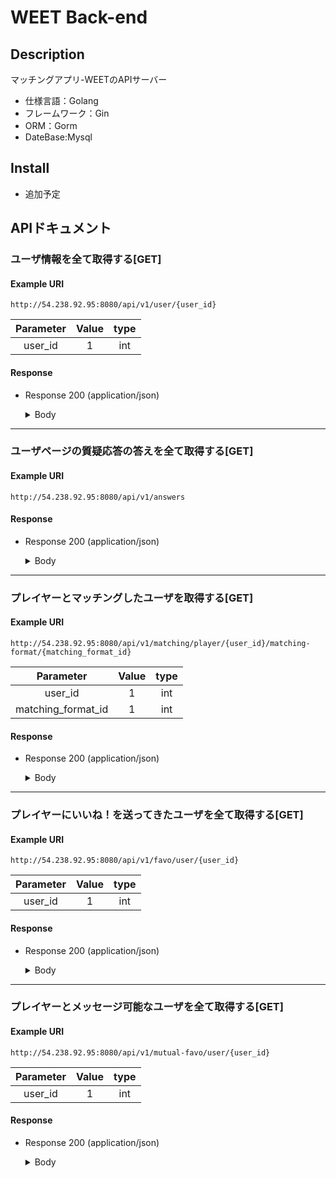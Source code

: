 WEET Back-end
====

## Description
マッチングアプリ-WEETのAPIサーバー
- 仕様言語：Golang
- フレームワーク：Gin
- ORM：Gorm
- DateBase:Mysql

## Install
- 追加予定

## APIドキュメント

### ユーザ情報を全て取得する[GET]

#### Example URI
```
http://54.238.92.95:8080/api/v1/user/{user_id}
```

|Parameter|Value|type|
|:-:|:-:|:-:|
|user_id|1|int|

#### Response

+ Response 200 (application/json)

    <details>
    <summary>Body</summary>
    <pre>
    <code>
    {
        "user_basics": {
            "matching_format_name": "基本情報",
            "user_name": "かまやん",
            "image1": "http://test-post.up.seesaa.net/image/weee.jpg-c97ff.jpg",
            "image2": "",
            "image3": "",
            "sex": "男性",
            "age": 22,
            "residence": "兵庫県",
            "hitokoto": "ガールフレンドを作りたいです！",
            "comment": "お酒を飲める人とバーや居酒屋に行きたいです。\n身長180cm以上でアクティブでポジティブなボーイッシュな人募集します！（周りからは理想高すぎっ！？と言われますが書いてみました。）"
        },
        "user_specials": [
            {
                "matching_format_name": "友達",
                "user_questions_and_answers": [
                    {
                        "question_id": 1,
                        "question_name": "出身地",
                        "answer_name": "兵庫県"
                    },
                    {
                        "question_id": 2,
                        "question_name": "血液型",
                        "answer_name": "A型"
                    },
                    {
                        "question_id": 3,
                        "question_name": "学歴",
                        "answer_name": "短大/専門学校卒"
                    },
                    {
                        "question_id": 4,
                        "question_name": "職種",
                        "answer_name": "IT・エンジニア系"
                    },
                    {
                        "question_id": 5,
                        "question_name": "休日の曜日",
                        "answer_name": "土日"
                    },
                    {
                        "question_id": 6,
                        "question_name": "休日の過ごし方",
                        "answer_name": "インドア派"
                    },
                    {
                        "question_id": 7,
                        "question_name": "身長",
                        "answer_name": "182cm"
                    },
                    {
                        "question_id": 8,
                        "question_name": "体型",
                        "answer_name": "細め"
                    },
                    {
                        "question_id": 9,
                        "question_name": "お酒",
                        "answer_name": "たまに飲む"
                    },
                    {
                        "question_id": 10,
                        "question_name": "煙草",
                        "answer_name": "吸わない"
                    },
                    {
                        "question_id": 11,
                        "question_name": "ギャンブル",
                        "answer_name": "しない"
                    },
                    {
                        "question_id": 12,
                        "question_name": "免許",
                        "answer_name": "ない"
                    },
                    {
                        "question_id": 13,
                        "question_name": "一ヶ月の娯楽費",
                        "answer_name": "20,000円〜30,000円"
                    },
                    {
                        "question_id": 14,
                        "question_name": "会話",
                        "answer_name": "話すのも聞くのも好き"
                    },
                    {
                        "question_id": 15,
                        "question_name": "出会うまでの希望",
                        "answer_name": "お互いの気が合えば"
                    }
                ]
            },
            {
                "matching_format_name": "恋愛",
                "user_questions_and_answers": [
                    {
                        "question_id": 16,
                        "question_name": "交際経験",
                        "answer_name": "あり"
                    },
                    {
                        "question_id": 17,
                        "question_name": "メッセージ交換の頻度",
                        "answer_name": "週2〜3回"
                    },
                    {
                        "question_id": 18,
                        "question_name": "デートの頻度",
                        "answer_name": "1週間に一回"
                    },
                    {
                        "question_id": 19,
                        "question_name": "初回デートの費用",
                        "answer_name": "男性が多めに払う"
                    },
                    {
                        "question_id": 20,
                        "question_name": "同棲の希望",
                        "answer_name": "交際してから考える"
                    }
                ]
            },
            {
                "matching_format_name": "婚活",
                "user_questions_and_answers": [
                    {
                        "question_id": 21,
                        "question_name": "結婚経験",
                        "answer_name": "なし"
                    },
                    {
                        "question_id": 22,
                        "question_name": "家事",
                        "answer_name": "余裕があれば参加したい"
                    },
                    {
                        "question_id": 23,
                        "question_name": "育児",
                        "answer_name": "積極的に参加したい"
                    },
                    {
                        "question_id": 24,
                        "question_name": "年収",
                        "answer_name": "200万円〜400万円"
                    },
                    {
                        "question_id": 25,
                        "question_name": "結婚式",
                        "answer_name": "現在こだわりはない"
                    },
                    {
                        "question_id": 26,
                        "question_name": "子供の有無",
                        "answer_name": "いない"
                    },
                    {
                        "question_id": 27,
                        "question_name": "子供はいつ欲しい？",
                        "answer_name": "2年目"
                    },
                    {
                        "question_id": 28,
                        "question_name": "子供は何人欲しい？",
                        "answer_name": "2人"
                    },
                    {
                        "question_id": 29,
                        "question_name": "親との同居",
                        "answer_name": "したいなら考える"
                    }
                ]
            },
            {
                "matching_format_name": "ルームメイト",
                "user_questions_and_answers": [
                    {
                        "question_id": 30,
                        "question_name": "一番の目的",
                        "answer_name": "金銭面の負担を減らしたい"
                    },
                    {
                        "question_id": 31,
                        "question_name": "期間",
                        "answer_name": "半年〜1年"
                    },
                    {
                        "question_id": 32,
                        "question_name": "部屋の貸し借り",
                        "answer_name": "誰かの部屋を借りたい"
                    },
                    {
                        "question_id": 33,
                        "question_name": "ペット",
                        "answer_name": "禁止"
                    },
                    {
                        "question_id": 34,
                        "question_name": "来客",
                        "answer_name": "態度や回数など節度を守れるなら"
                    }
                ]
            }
        ],
        "user_ideal_specials": [
            {
                "matching_format_name": "友達",
                "user_ideal_questions_and_answers": [
                    {
                        "ideal_question_id": 1,
                        "ideal_question_name": "出身地",
                        "ideal_answer_name": "大阪府,兵庫県"
                    },
                    {
                        "ideal_question_id": 2,
                        "ideal_question_name": "血液型",
                        "ideal_answer_name": "B型,O型"
                    },
                    {
                        "ideal_question_id": 3,
                        "ideal_question_name": "学歴",
                        "ideal_answer_name": "短大/専門学校卒,大学卒,大学院卒"
                    },
                    {
                        "ideal_question_id": 4,
                        "ideal_question_name": "職種",
                        "ideal_answer_name": "オフィス系,研究・開発系,IT・エンジニア系,医療系"
                    },
                    {
                        "ideal_question_id": 5,
                        "ideal_question_name": "休日の曜日",
                        "ideal_answer_name": "土日,平日"
                    },
                    {
                        "ideal_question_id": 6,
                        "ideal_question_name": "休日の過ごし方",
                        "ideal_answer_name": "インドア派,アウトドア派"
                    },
                    {
                        "ideal_question_id": 7,
                        "ideal_question_name": "身長",
                        "ideal_answer_name": "185cm,186cm,187cm"
                    },
                    {
                        "ideal_question_id": 8,
                        "ideal_question_name": "体型",
                        "ideal_answer_name": "普通"
                    },
                    {
                        "ideal_question_id": 9,
                        "ideal_question_name": "お酒",
                        "ideal_answer_name": "たまに飲む"
                    },
                    {
                        "ideal_question_id": 10,
                        "ideal_question_name": "煙草",
                        "ideal_answer_name": "たまに吸う,吸わない"
                    },
                    {
                        "ideal_question_id": 11,
                        "ideal_question_name": "ギャンブル",
                        "ideal_answer_name": "しない"
                    },
                    {
                        "ideal_question_id": 12,
                        "ideal_question_name": "免許",
                        "ideal_answer_name": "車,バイク"
                    },
                    {
                        "ideal_question_id": 13,
                        "ideal_question_name": "一ヶ月の娯楽費",
                        "ideal_answer_name": "10,000円〜20,000円,20,000円〜30,000円"
                    },
                    {
                        "ideal_question_id": 14,
                        "ideal_question_name": "会話",
                        "ideal_answer_name": "話すのも聞くのも好き"
                    },
                    {
                        "ideal_question_id": 15,
                        "ideal_question_name": "出会うまでの希望",
                        "ideal_answer_name": "お互いの気が合えば,とりあえず会って話したい"
                    }
                ]
            },
            {
                "matching_format_name": "恋愛",
                "user_ideal_questions_and_answers": [
                    {
                        "ideal_question_id": 16,
                        "ideal_question_name": "交際経験",
                        "ideal_answer_name": "あり"
                    },
                    {
                        "ideal_question_id": 17,
                        "ideal_question_name": "メッセージ交換の頻度",
                        "ideal_answer_name": "週2〜3回,週4〜6回"
                    },
                    {
                        "ideal_question_id": 18,
                        "ideal_question_name": "デートの頻度",
                        "ideal_answer_name": "2〜3日に一回,4〜6日に一回,1週間に一回"
                    },
                    {
                        "ideal_question_id": 19,
                        "ideal_question_name": "初回デートの費用",
                        "ideal_answer_name": "男性が多めに払う,割り勘"
                    },
                    {
                        "ideal_question_id": 20,
                        "ideal_question_name": "同棲の希望",
                        "ideal_answer_name": "交際してから考える"
                    }
                ]
            },
            {
                "matching_format_name": "婚活",
                "user_ideal_questions_and_answers": [
                    {
                        "ideal_question_id": 21,
                        "ideal_question_name": "結婚経験",
                        "ideal_answer_name": "なし"
                    },
                    {
                        "ideal_question_id": 22,
                        "ideal_question_name": "家事",
                        "ideal_answer_name": "積極的に参加したい,余裕があれば参加したい"
                    },
                    {
                        "ideal_question_id": 23,
                        "ideal_question_name": "育児",
                        "ideal_answer_name": "積極的に参加したい"
                    },
                    {
                        "ideal_question_id": 24,
                        "ideal_question_name": "年収",
                        "ideal_answer_name": "200万円〜400万円,400万円〜600万円,600万円〜800万円"
                    },
                    {
                        "ideal_question_id": 25,
                        "ideal_question_name": "結婚式",
                        "ideal_answer_name": "現在こだわりはない"
                    },
                    {
                        "ideal_question_id": 26,
                        "ideal_question_name": "子供の有無",
                        "ideal_answer_name": "いない"
                    },
                    {
                        "ideal_question_id": 27,
                        "ideal_question_name": "子供はいつ欲しい？",
                        "ideal_answer_name": "1年目,2年目,3年目"
                    },
                    {
                        "ideal_question_id": 28,
                        "ideal_question_name": "子供は何人欲しい？",
                        "ideal_answer_name": "2人,3人以上"
                    },
                    {
                        "ideal_question_id": 29,
                        "ideal_question_name": "親との同居",
                        "ideal_answer_name": "したいなら考える"
                    }
                ]
            },
            {
                "matching_format_name": "ルームメイト",
                "user_ideal_questions_and_answers": [
                    {
                        "ideal_question_id": 30,
                        "ideal_question_name": "一番の目的",
                        "ideal_answer_name": "金銭面の負担を減らしたい"
                    },
                    {
                        "ideal_question_id": 31,
                        "ideal_question_name": "期間",
                        "ideal_answer_name": "半年以下,半年〜1年,1年〜2年"
                    },
                    {
                        "ideal_question_id": 32,
                        "ideal_question_name": "部屋の貸し借り",
                        "ideal_answer_name": "自分の部屋を貸したい,新しい物件を二人で借りたい"
                    },
                    {
                        "ideal_question_id": 33,
                        "ideal_question_name": "ペット",
                        "ideal_answer_name": "禁止"
                    },
                    {
                        "ideal_question_id": 34,
                        "ideal_question_name": "来客",
                        "ideal_answer_name": "歓迎,態度や回数など節度を守れるなら"
                    }
                ]
            }
        ]
    }
    </code>
    </pre>
    </details>

---

### ユーザページの質疑応答の答えを全て取得する[GET]

#### Example URI
```
http://54.238.92.95:8080/api/v1/answers
```

#### Response

+ Response 200 (application/json)

    <details>
    <summary>Body</summary>
    <pre>
    <code>
    [
        {
            "question_id": 1,
            "candidate_answer": [
                {
                    "answer_id": 1,
                    "answer_name": "北海道"
                },
                {
                    "answer_id": 2,
                    "answer_name": "青森県"
                },
                {
                    "answer_id": 3,
                    "answer_name": "岩手県"
                },
                {
                    "answer_id": 4,
                    "answer_name": "宮城県"
                },
                {
                    "answer_id": 5,
                    "answer_name": "秋田県"
                },
                {
                    "answer_id": 6,
                    "answer_name": "山形県"
                },
                {
                    "answer_id": 7,
                    "answer_name": "福島県"
                },
                {
                    "answer_id": 8,
                    "answer_name": "茨城県"
                },
                {
                    "answer_id": 9,
                    "answer_name": "栃木県"
                },
                {
                    "answer_id": 10,
                    "answer_name": "群馬県"
                },
                {
                    "answer_id": 11,
                    "answer_name": "埼玉県"
                },
                {
                    "answer_id": 12,
                    "answer_name": "千葉県"
                },
                {
                    "answer_id": 13,
                    "answer_name": "東京都"
                },
                {
                    "answer_id": 14,
                    "answer_name": "神奈川県"
                },
                {
                    "answer_id": 15,
                    "answer_name": "新潟県"
                },
                {
                    "answer_id": 16,
                    "answer_name": "富山県"
                },
                {
                    "answer_id": 17,
                    "answer_name": "石川県"
                },
                {
                    "answer_id": 18,
                    "answer_name": "福井県"
                },
                {
                    "answer_id": 19,
                    "answer_name": "山梨県"
                },
                {
                    "answer_id": 20,
                    "answer_name": "長野県"
                },
                {
                    "answer_id": 21,
                    "answer_name": "岐阜県"
                },
                {
                    "answer_id": 22,
                    "answer_name": "静岡県"
                },
                {
                    "answer_id": 23,
                    "answer_name": "愛知県"
                },
                {
                    "answer_id": 24,
                    "answer_name": "三重県"
                },
                {
                    "answer_id": 25,
                    "answer_name": "滋賀県"
                },
                {
                    "answer_id": 26,
                    "answer_name": "京都府"
                },
                {
                    "answer_id": 27,
                    "answer_name": "大阪府"
                },
                {
                    "answer_id": 28,
                    "answer_name": "兵庫県"
                },
                {
                    "answer_id": 29,
                    "answer_name": "奈良県"
                },
                {
                    "answer_id": 30,
                    "answer_name": "和歌山県"
                },
                {
                    "answer_id": 31,
                    "answer_name": "鳥取県"
                },
                {
                    "answer_id": 32,
                    "answer_name": "島根県"
                },
                {
                    "answer_id": 33,
                    "answer_name": "岡山県"
                },
                {
                    "answer_id": 34,
                    "answer_name": "広島県"
                },
                {
                    "answer_id": 35,
                    "answer_name": "山口県"
                },
                {
                    "answer_id": 36,
                    "answer_name": "徳島県"
                },
                {
                    "answer_id": 37,
                    "answer_name": "香川県"
                },
                {
                    "answer_id": 38,
                    "answer_name": "愛媛県"
                },
                {
                    "answer_id": 39,
                    "answer_name": "高知県"
                },
                {
                    "answer_id": 40,
                    "answer_name": "福岡県"
                },
                {
                    "answer_id": 41,
                    "answer_name": "佐賀県"
                },
                {
                    "answer_id": 42,
                    "answer_name": "長崎県"
                },
                {
                    "answer_id": 43,
                    "answer_name": "熊本県"
                },
                {
                    "answer_id": 44,
                    "answer_name": "大分県"
                },
                {
                    "answer_id": 45,
                    "answer_name": "宮崎県"
                },
                {
                    "answer_id": 46,
                    "answer_name": "鹿児島県"
                },
                {
                    "answer_id": 47,
                    "answer_name": "沖縄県"
                }
            ]
        },
        {
            "question_id": 2,
            "candidate_answer": [
                {
                    "answer_id": 48,
                    "answer_name": "A型"
                },
                {
                    "answer_id": 49,
                    "answer_name": "B型"
                },
                {
                    "answer_id": 50,
                    "answer_name": "O型"
                },
                {
                    "answer_id": 51,
                    "answer_name": "AB型"
                }
            ]
        },
        {
            "question_id": 3,
            "candidate_answer": [
                {
                    "answer_id": 52,
                    "answer_name": "高校卒"
                },
                {
                    "answer_id": 53,
                    "answer_name": "短大/専門学校卒"
                },
                {
                    "answer_id": 54,
                    "answer_name": "大学卒"
                },
                {
                    "answer_id": 55,
                    "answer_name": "大学院卒"
                },
                {
                    "answer_id": 56,
                    "answer_name": "その他"
                }
            ]
        },
        {
            "question_id": 4,
            "candidate_answer": [
                {
                    "answer_id": 57,
                    "answer_name": "オフィス系"
                },
                {
                    "answer_id": 58,
                    "answer_name": "語学系"
                },
                {
                    "answer_id": 59,
                    "answer_name": "製造・物流・作業系"
                },
                {
                    "answer_id": 60,
                    "answer_name": "研究・開発系"
                },
                {
                    "answer_id": 61,
                    "answer_name": "IT・エンジニア系"
                },
                {
                    "answer_id": 62,
                    "answer_name": "接客・販売系"
                },
                {
                    "answer_id": 63,
                    "answer_name": "コールセンター系"
                },
                {
                    "answer_id": 64,
                    "answer_name": "営業系"
                },
                {
                    "answer_id": 65,
                    "answer_name": "金融系"
                },
                {
                    "answer_id": 66,
                    "answer_name": "医療系"
                },
                {
                    "answer_id": 67,
                    "answer_name": "その他"
                }
            ]
        },
        {
            "question_id": 5,
            "candidate_answer": [
                {
                    "answer_id": 68,
                    "answer_name": "土日"
                },
                {
                    "answer_id": 69,
                    "answer_name": "平日"
                },
                {
                    "answer_id": 70,
                    "answer_name": "不定期"
                }
            ]
        },
        {
            "question_id": 6,
            "candidate_answer": [
                {
                    "answer_id": 71,
                    "answer_name": "インドア派"
                },
                {
                    "answer_id": 72,
                    "answer_name": "アウトドア派"
                }
            ]
        },
        {
            "question_id": 7,
            "candidate_answer": [
                {
                    "answer_id": 73,
                    "answer_name": "140cm以下"
                },
                {
                    "answer_id": 74,
                    "answer_name": "141cm"
                },
                {
                    "answer_id": 75,
                    "answer_name": "142cm"
                },
                {
                    "answer_id": 76,
                    "answer_name": "143cm"
                },
                {
                    "answer_id": 77,
                    "answer_name": "144cm"
                },
                {
                    "answer_id": 78,
                    "answer_name": "145cm"
                },
                {
                    "answer_id": 79,
                    "answer_name": "146cm"
                },
                {
                    "answer_id": 80,
                    "answer_name": "147cm"
                },
                {
                    "answer_id": 81,
                    "answer_name": "148cm"
                },
                {
                    "answer_id": 82,
                    "answer_name": "149cm"
                },
                {
                    "answer_id": 83,
                    "answer_name": "150cm"
                },
                {
                    "answer_id": 84,
                    "answer_name": "151cm"
                },
                {
                    "answer_id": 85,
                    "answer_name": "152cm"
                },
                {
                    "answer_id": 86,
                    "answer_name": "153cm"
                },
                {
                    "answer_id": 87,
                    "answer_name": "154cm"
                },
                {
                    "answer_id": 88,
                    "answer_name": "155cm"
                },
                {
                    "answer_id": 89,
                    "answer_name": "156cm"
                },
                {
                    "answer_id": 90,
                    "answer_name": "157cm"
                },
                {
                    "answer_id": 91,
                    "answer_name": "158"
                },
                {
                    "answer_id": 92,
                    "answer_name": "159cm"
                },
                {
                    "answer_id": 93,
                    "answer_name": "160cm"
                },
                {
                    "answer_id": 94,
                    "answer_name": "161cm"
                },
                {
                    "answer_id": 95,
                    "answer_name": "162cm"
                },
                {
                    "answer_id": 96,
                    "answer_name": "163cm"
                },
                {
                    "answer_id": 97,
                    "answer_name": "164cm"
                },
                {
                    "answer_id": 98,
                    "answer_name": "165cm"
                },
                {
                    "answer_id": 99,
                    "answer_name": "166cm"
                },
                {
                    "answer_id": 100,
                    "answer_name": "167cm"
                },
                {
                    "answer_id": 101,
                    "answer_name": "168cm"
                },
                {
                    "answer_id": 102,
                    "answer_name": "169cm"
                },
                {
                    "answer_id": 103,
                    "answer_name": "170cm"
                },
                {
                    "answer_id": 104,
                    "answer_name": "171cm"
                },
                {
                    "answer_id": 105,
                    "answer_name": "172cm"
                },
                {
                    "answer_id": 106,
                    "answer_name": "173cm"
                },
                {
                    "answer_id": 107,
                    "answer_name": "174cm"
                },
                {
                    "answer_id": 108,
                    "answer_name": "175cm"
                },
                {
                    "answer_id": 109,
                    "answer_name": "176cm"
                },
                {
                    "answer_id": 110,
                    "answer_name": "177cm"
                },
                {
                    "answer_id": 111,
                    "answer_name": "178cm"
                },
                {
                    "answer_id": 112,
                    "answer_name": "179cm"
                },
                {
                    "answer_id": 113,
                    "answer_name": "180cm"
                },
                {
                    "answer_id": 114,
                    "answer_name": "181cm"
                },
                {
                    "answer_id": 115,
                    "answer_name": "182cm"
                },
                {
                    "answer_id": 116,
                    "answer_name": "183cm"
                },
                {
                    "answer_id": 117,
                    "answer_name": "184cm"
                },
                {
                    "answer_id": 118,
                    "answer_name": "185cm"
                },
                {
                    "answer_id": 119,
                    "answer_name": "186cm"
                },
                {
                    "answer_id": 120,
                    "answer_name": "187cm"
                },
                {
                    "answer_id": 121,
                    "answer_name": "188cm"
                },
                {
                    "answer_id": 122,
                    "answer_name": "189cm"
                },
                {
                    "answer_id": 123,
                    "answer_name": "190cm以上"
                }
            ]
        },
        {
            "question_id": 8,
            "candidate_answer": [
                {
                    "answer_id": 124,
                    "answer_name": "細め"
                },
                {
                    "answer_id": 125,
                    "answer_name": "スレンダー"
                },
                {
                    "answer_id": 126,
                    "answer_name": "普通"
                },
                {
                    "answer_id": 127,
                    "answer_name": "ぽっちゃり"
                },
                {
                    "answer_id": 128,
                    "answer_name": "グラマー"
                },
                {
                    "answer_id": 129,
                    "answer_name": "筋肉質"
                }
            ]
        },
        {
            "question_id": 9,
            "candidate_answer": [
                {
                    "answer_id": 130,
                    "answer_name": "飲む"
                },
                {
                    "answer_id": 131,
                    "answer_name": "たまに飲む"
                },
                {
                    "answer_id": 132,
                    "answer_name": "あまり飲まない"
                },
                {
                    "answer_id": 133,
                    "answer_name": "飲まない"
                }
            ]
        },
        {
            "question_id": 10,
            "candidate_answer": [
                {
                    "answer_id": 134,
                    "answer_name": "吸う"
                },
                {
                    "answer_id": 135,
                    "answer_name": "たまに吸う"
                },
                {
                    "answer_id": 136,
                    "answer_name": "吸わない"
                }
            ]
        },
        {
            "question_id": 11,
            "candidate_answer": [
                {
                    "answer_id": 137,
                    "answer_name": "する"
                },
                {
                    "answer_id": 138,
                    "answer_name": "たまにする"
                },
                {
                    "answer_id": 139,
                    "answer_name": "しない"
                }
            ]
        },
        {
            "question_id": 12,
            "candidate_answer": [
                {
                    "answer_id": 140,
                    "answer_name": "車"
                },
                {
                    "answer_id": 141,
                    "answer_name": "バイク"
                },
                {
                    "answer_id": 142,
                    "answer_name": "車・バイク"
                },
                {
                    "answer_id": 143,
                    "answer_name": "ない"
                }
            ]
        },
        {
            "question_id": 13,
            "candidate_answer": [
                {
                    "answer_id": 144,
                    "answer_name": "10,000円以下"
                },
                {
                    "answer_id": 145,
                    "answer_name": "10,000円〜20,000円"
                },
                {
                    "answer_id": 146,
                    "answer_name": "20,000円〜30,000円"
                },
                {
                    "answer_id": 147,
                    "answer_name": "30,000円〜40,000円"
                },
                {
                    "answer_id": 148,
                    "answer_name": "40,000円〜50,000円"
                },
                {
                    "answer_id": 149,
                    "answer_name": "50,000円以上"
                }
            ]
        },
        {
            "question_id": 14,
            "candidate_answer": [
                {
                    "answer_id": 150,
                    "answer_name": "話す方が好き"
                },
                {
                    "answer_id": 151,
                    "answer_name": "聞く方が好き"
                },
                {
                    "answer_id": 152,
                    "answer_name": "話すのも聞くのも好き"
                },
                {
                    "answer_id": 153,
                    "answer_name": "会話は得意ではない"
                }
            ]
        },
        {
            "question_id": 15,
            "candidate_answer": [
                {
                    "answer_id": 154,
                    "answer_name": "ある程度のメッセージ交換を重ねてから"
                },
                {
                    "answer_id": 155,
                    "answer_name": "お互いの気が合えば"
                },
                {
                    "answer_id": 156,
                    "answer_name": "とりあえず会って話したい"
                }
            ]
        },
        {
            "question_id": 16,
            "candidate_answer": [
                {
                    "answer_id": 157,
                    "answer_name": "あり"
                },
                {
                    "answer_id": 158,
                    "answer_name": "なし"
                }
            ]
        },
        {
            "question_id": 17,
            "candidate_answer": [
                {
                    "answer_id": 159,
                    "answer_name": "毎日"
                },
                {
                    "answer_id": 160,
                    "answer_name": "週2〜3回"
                },
                {
                    "answer_id": 161,
                    "answer_name": "週4〜6回"
                },
                {
                    "answer_id": 162,
                    "answer_name": "その他"
                }
            ]
        },
        {
            "question_id": 18,
            "candidate_answer": [
                {
                    "answer_id": 163,
                    "answer_name": "2〜3日に一回"
                },
                {
                    "answer_id": 164,
                    "answer_name": "4〜6日に一回"
                },
                {
                    "answer_id": 165,
                    "answer_name": "1週間に一回"
                },
                {
                    "answer_id": 166,
                    "answer_name": "2週間に一回"
                },
                {
                    "answer_id": 167,
                    "answer_name": "その他"
                }
            ]
        },
        {
            "question_id": 19,
            "candidate_answer": [
                {
                    "answer_id": 168,
                    "answer_name": "男性が全額払う"
                },
                {
                    "answer_id": 169,
                    "answer_name": "男性が多めに払う"
                },
                {
                    "answer_id": 170,
                    "answer_name": "割り勘"
                },
                {
                    "answer_id": 171,
                    "answer_name": "持っている方が払う"
                },
                {
                    "answer_id": 172,
                    "answer_name": "場所のことも考え、話し合って決める"
                }
            ]
        },
        {
            "question_id": 20,
            "candidate_answer": [
                {
                    "answer_id": 173,
                    "answer_name": "したい"
                },
                {
                    "answer_id": 174,
                    "answer_name": "したくない"
                },
                {
                    "answer_id": 175,
                    "answer_name": "交際してから考える"
                }
            ]
        },
        {
            "question_id": 21,
            "candidate_answer": [
                {
                    "answer_id": 176,
                    "answer_name": "あり"
                },
                {
                    "answer_id": 177,
                    "answer_name": "なし"
                }
            ]
        },
        {
            "question_id": 22,
            "candidate_answer": [
                {
                    "answer_id": 178,
                    "answer_name": "積極的に参加したい"
                },
                {
                    "answer_id": 179,
                    "answer_name": "余裕があれば参加したい"
                },
                {
                    "answer_id": 180,
                    "answer_name": "状況を見て参加したい"
                },
                {
                    "answer_id": 181,
                    "answer_name": "相手に任せたい"
                }
            ]
        },
        {
            "question_id": 23,
            "candidate_answer": [
                {
                    "answer_id": 182,
                    "answer_name": "積極的に参加したい"
                },
                {
                    "answer_id": 183,
                    "answer_name": "余裕があれば参加したい"
                },
                {
                    "answer_id": 184,
                    "answer_name": "状況を見て参加したい"
                },
                {
                    "answer_id": 185,
                    "answer_name": "相手に任せたい"
                }
            ]
        },
        {
            "question_id": 24,
            "candidate_answer": [
                {
                    "answer_id": 186,
                    "answer_name": "200万円未満"
                },
                {
                    "answer_id": 187,
                    "answer_name": "200万円〜400万円"
                },
                {
                    "answer_id": 188,
                    "answer_name": "400万円〜600万円"
                },
                {
                    "answer_id": 189,
                    "answer_name": "600万円〜800万円"
                },
                {
                    "answer_id": 190,
                    "answer_name": "800万円〜1000万円"
                },
                {
                    "answer_id": 191,
                    "answer_name": "1,000万円以上"
                }
            ]
        },
        {
            "question_id": 25,
            "candidate_answer": [
                {
                    "answer_id": 192,
                    "answer_name": "教会式"
                },
                {
                    "answer_id": 193,
                    "answer_name": "キリスト教式"
                },
                {
                    "answer_id": 194,
                    "answer_name": "神前式"
                },
                {
                    "answer_id": 195,
                    "answer_name": "仏前式"
                },
                {
                    "answer_id": 196,
                    "answer_name": "人前式"
                },
                {
                    "answer_id": 197,
                    "answer_name": "現在こだわりはない"
                },
                {
                    "answer_id": 198,
                    "answer_name": "しない"
                }
            ]
        },
        {
            "question_id": 26,
            "candidate_answer": [
                {
                    "answer_id": 199,
                    "answer_name": "いる"
                },
                {
                    "answer_id": 200,
                    "answer_name": "いない"
                }
            ]
        },
        {
            "question_id": 27,
            "candidate_answer": [
                {
                    "answer_id": 201,
                    "answer_name": "1年未満"
                },
                {
                    "answer_id": 202,
                    "answer_name": "1年目"
                },
                {
                    "answer_id": 203,
                    "answer_name": "2年目"
                },
                {
                    "answer_id": 204,
                    "answer_name": "3年目"
                },
                {
                    "answer_id": 205,
                    "answer_name": "3年目以降"
                },
                {
                    "answer_id": 206,
                    "answer_name": "いらない"
                }
            ]
        },
        {
            "question_id": 28,
            "candidate_answer": [
                {
                    "answer_id": 207,
                    "answer_name": "1人"
                },
                {
                    "answer_id": 208,
                    "answer_name": "2人"
                },
                {
                    "answer_id": 209,
                    "answer_name": "3人以上"
                },
                {
                    "answer_id": 210,
                    "answer_name": "いらない"
                }
            ]
        },
        {
            "question_id": 29,
            "candidate_answer": [
                {
                    "answer_id": 211,
                    "answer_name": "あり"
                },
                {
                    "answer_id": 212,
                    "answer_name": "したいなら考える"
                },
                {
                    "answer_id": 213,
                    "answer_name": "なし"
                }
            ]
        },
        {
            "question_id": 30,
            "candidate_answer": [
                {
                    "answer_id": 214,
                    "answer_name": "金銭面の負担を減らしたい"
                },
                {
                    "answer_id": 215,
                    "answer_name": "家事の負担を減らしたい"
                },
                {
                    "answer_id": 216,
                    "answer_name": "誰かがいる安心感を得たいから"
                },
                {
                    "answer_id": 217,
                    "answer_name": "相談・愚痴が言える人と住みたい"
                },
                {
                    "answer_id": 218,
                    "answer_name": "きまぐれ"
                },
                {
                    "answer_id": 219,
                    "answer_name": "その他"
                }
            ]
        },
        {
            "question_id": 31,
            "candidate_answer": [
                {
                    "answer_id": 220,
                    "answer_name": "半年以下"
                },
                {
                    "answer_id": 221,
                    "answer_name": "半年〜1年"
                },
                {
                    "answer_id": 222,
                    "answer_name": "1年〜2年"
                },
                {
                    "answer_id": 223,
                    "answer_name": "2年以上"
                },
                {
                    "answer_id": 224,
                    "answer_name": "未定"
                }
            ]
        },
        {
            "question_id": 32,
            "candidate_answer": [
                {
                    "answer_id": 225,
                    "answer_name": "自分の部屋を貸したい"
                },
                {
                    "answer_id": 226,
                    "answer_name": "誰かの部屋を借りたい"
                },
                {
                    "answer_id": 227,
                    "answer_name": "新しい物件を二人で借りたい"
                },
                {
                    "answer_id": 228,
                    "answer_name": "その他"
                }
            ]
        },
        {
            "question_id": 33,
            "candidate_answer": [
                {
                    "answer_id": 229,
                    "answer_name": "大丈夫"
                },
                {
                    "answer_id": 230,
                    "answer_name": "躾されているなら大丈夫"
                },
                {
                    "answer_id": 231,
                    "answer_name": "禁止"
                }
            ]
        },
        {
            "question_id": 34,
            "candidate_answer": [
                {
                    "answer_id": 232,
                    "answer_name": "歓迎"
                },
                {
                    "answer_id": 233,
                    "answer_name": "態度や回数など節度を守れるなら"
                },
                {
                    "answer_id": 234,
                    "answer_name": "あまり好まない"
                },
                {
                    "answer_id": 235,
                    "answer_name": "禁止"
                }
            ]
        },
        {
            "question_id": 1,
            "candidate_answer": [
                {
                    "answer_id": 236,
                    "answer_name": "-"
                }
            ]
        },
        {
            "question_id": 2,
            "candidate_answer": [
                {
                    "answer_id": 237,
                    "answer_name": "-"
                }
            ]
        },
        {
            "question_id": 3,
            "candidate_answer": [
                {
                    "answer_id": 238,
                    "answer_name": "-"
                }
            ]
        },
        {
            "question_id": 4,
            "candidate_answer": [
                {
                    "answer_id": 239,
                    "answer_name": "-"
                }
            ]
        },
        {
            "question_id": 5,
            "candidate_answer": [
                {
                    "answer_id": 240,
                    "answer_name": "-"
                }
            ]
        },
        {
            "question_id": 6,
            "candidate_answer": [
                {
                    "answer_id": 241,
                    "answer_name": "-"
                }
            ]
        },
        {
            "question_id": 7,
            "candidate_answer": [
                {
                    "answer_id": 242,
                    "answer_name": "-"
                }
            ]
        },
        {
            "question_id": 8,
            "candidate_answer": [
                {
                    "answer_id": 243,
                    "answer_name": "-"
                }
            ]
        },
        {
            "question_id": 9,
            "candidate_answer": [
                {
                    "answer_id": 244,
                    "answer_name": "-"
                }
            ]
        },
        {
            "question_id": 10,
            "candidate_answer": [
                {
                    "answer_id": 245,
                    "answer_name": "-"
                }
            ]
        },
        {
            "question_id": 11,
            "candidate_answer": [
                {
                    "answer_id": 246,
                    "answer_name": "-"
                }
            ]
        },
        {
            "question_id": 12,
            "candidate_answer": [
                {
                    "answer_id": 247,
                    "answer_name": "-"
                }
            ]
        },
        {
            "question_id": 13,
            "candidate_answer": [
                {
                    "answer_id": 248,
                    "answer_name": "-"
                }
            ]
        },
        {
            "question_id": 14,
            "candidate_answer": [
                {
                    "answer_id": 249,
                    "answer_name": "-"
                }
            ]
        },
        {
            "question_id": 15,
            "candidate_answer": [
                {
                    "answer_id": 250,
                    "answer_name": "-"
                }
            ]
        },
        {
            "question_id": 16,
            "candidate_answer": [
                {
                    "answer_id": 251,
                    "answer_name": "-"
                }
            ]
        },
        {
            "question_id": 17,
            "candidate_answer": [
                {
                    "answer_id": 252,
                    "answer_name": "-"
                }
            ]
        },
        {
            "question_id": 18,
            "candidate_answer": [
                {
                    "answer_id": 253,
                    "answer_name": "-"
                }
            ]
        },
        {
            "question_id": 19,
            "candidate_answer": [
                {
                    "answer_id": 254,
                    "answer_name": "-"
                }
            ]
        },
        {
            "question_id": 20,
            "candidate_answer": [
                {
                    "answer_id": 255,
                    "answer_name": "-"
                }
            ]
        },
        {
            "question_id": 21,
            "candidate_answer": [
                {
                    "answer_id": 256,
                    "answer_name": "-"
                }
            ]
        },
        {
            "question_id": 22,
            "candidate_answer": [
                {
                    "answer_id": 257,
                    "answer_name": "-"
                }
            ]
        },
        {
            "question_id": 23,
            "candidate_answer": [
                {
                    "answer_id": 258,
                    "answer_name": "-"
                }
            ]
        },
        {
            "question_id": 24,
            "candidate_answer": [
                {
                    "answer_id": 259,
                    "answer_name": "-"
                }
            ]
        },
        {
            "question_id": 25,
            "candidate_answer": [
                {
                    "answer_id": 260,
                    "answer_name": "-"
                }
            ]
        },
        {
            "question_id": 26,
            "candidate_answer": [
                {
                    "answer_id": 261,
                    "answer_name": "-"
                }
            ]
        },
        {
            "question_id": 27,
            "candidate_answer": [
                {
                    "answer_id": 262,
                    "answer_name": "-"
                }
            ]
        },
        {
            "question_id": 28,
            "candidate_answer": [
                {
                    "answer_id": 263,
                    "answer_name": "-"
                }
            ]
        },
        {
            "question_id": 29,
            "candidate_answer": [
                {
                    "answer_id": 264,
                    "answer_name": "-"
                }
            ]
        },
        {
            "question_id": 30,
            "candidate_answer": [
                {
                    "answer_id": 265,
                    "answer_name": "-"
                }
            ]
        },
        {
            "question_id": 31,
            "candidate_answer": [
                {
                    "answer_id": 266,
                    "answer_name": "-"
                }
            ]
        },
        {
            "question_id": 32,
            "candidate_answer": [
                {
                    "answer_id": 267,
                    "answer_name": "-"
                }
            ]
        },
        {
            "question_id": 33,
            "candidate_answer": [
                {
                    "answer_id": 268,
                    "answer_name": "-"
                }
            ]
        },
        {
            "question_id": 34,
            "candidate_answer": [
                {
                    "answer_id": 269,
                    "answer_name": "-"
                }
            ]
        }
    ]
    </code>
    </pre>
    </details>
---

### プレイヤーとマッチングしたユーザを取得する[GET]

#### Example URI
```
http://54.238.92.95:8080/api/v1/matching/player/{user_id}/matching-format/{matching_format_id}
```

|Parameter|Value|type|
|:-:|:-:|:-:|
|user_id|1|int|
|matching_format_id|1|int|

#### Response

+ Response 200 (application/json)

    <details>
    <summary>Body</summary>
    <pre>
    <code>
    {
        "user_basics": {
            "matching_format_name": "基本情報",
            "user_name": "七瀬 奏",
            "image1": "https://www.pakutaso.com/shared/img/thumb/YUKI151117060I9A1562_TP_V.jpg",
            "image2": "",
            "image3": "",
            "sex": "女性",
            "age": 21,
            "residence": "兵庫県",
            "hitokoto": "音楽が趣味です",
            "comment": "高校の時、バイオリンをしてました。\nそのときからコンサートにいくのが好きで、一緒に聴きにいける人と知り合えたらいいなと思ってます！"
        },
        "user_specials": [
            {
                "matching_format_name": "友達",
                "user_questions_and_answers": [
                    {
                        "question_id": 1,
                        "question_name": "出身地",
                        "answer_name": "千葉県"
                    },
                    {
                        "question_id": 2,
                        "question_name": "血液型",
                        "answer_name": "AB型"
                    },
                    {
                        "question_id": 3,
                        "question_name": "学歴",
                        "answer_name": "大学卒"
                    },
                    {
                        "question_id": 4,
                        "question_name": "職種",
                        "answer_name": "オフィス系"
                    },
                    {
                        "question_id": 5,
                        "question_name": "休日の曜日",
                        "answer_name": "145cm"
                    },
                    {
                        "question_id": 6,
                        "question_name": "休日の過ごし方",
                        "answer_name": "インドア派"
                    },
                    {
                        "question_id": 7,
                        "question_name": "身長",
                        "answer_name": "152cm"
                    },
                    {
                        "question_id": 8,
                        "question_name": "体型",
                        "answer_name": "スレンダー"
                    },
                    {
                        "question_id": 9,
                        "question_name": "お酒",
                        "answer_name": "あまり飲まない"
                    },
                    {
                        "question_id": 10,
                        "question_name": "煙草",
                        "answer_name": "吸わない"
                    },
                    {
                        "question_id": 11,
                        "question_name": "ギャンブル",
                        "answer_name": "しない"
                    },
                    {
                        "question_id": 12,
                        "question_name": "免許",
                        "answer_name": "ない"
                    },
                    {
                        "question_id": 13,
                        "question_name": "一ヶ月の娯楽費",
                        "answer_name": "30,000円〜40,000円"
                    },
                    {
                        "question_id": 14,
                        "question_name": "会話",
                        "answer_name": "会話は得意ではない"
                    },
                    {
                        "question_id": 15,
                        "question_name": "出会うまでの希望",
                        "answer_name": "お互いの気が合えば"
                    }
                ]
            }
        ],
        "user_ideal_specials": [
            {
                "matching_format_name": "友達",
                "user_ideal_questions_and_answers": [
                    {
                        "ideal_question_id": 1,
                        "ideal_question_name": "出身地",
                        "ideal_answer_name": "神奈川県"
                    },
                    {
                        "ideal_question_id": 2,
                        "ideal_question_name": "血液型",
                        "ideal_answer_name": "O型"
                    },
                    {
                        "ideal_question_id": 3,
                        "ideal_question_name": "学歴",
                        "ideal_answer_name": "大学卒"
                    },
                    {
                        "ideal_question_id": 4,
                        "ideal_question_name": "職種",
                        "ideal_answer_name": "オフィス系"
                    },
                    {
                        "ideal_question_id": 5,
                        "ideal_question_name": "休日の曜日",
                        "ideal_answer_name": "145cm"
                    },
                    {
                        "ideal_question_id": 6,
                        "ideal_question_name": "休日の過ごし方",
                        "ideal_answer_name": "インドア派"
                    },
                    {
                        "ideal_question_id": 7,
                        "ideal_question_name": "身長",
                        "ideal_answer_name": "175cm"
                    },
                    {
                        "ideal_question_id": 8,
                        "ideal_question_name": "体型",
                        "ideal_answer_name": "普通"
                    },
                    {
                        "ideal_question_id": 9,
                        "ideal_question_name": "お酒",
                        "ideal_answer_name": "あまり飲まない"
                    },
                    {
                        "ideal_question_id": 10,
                        "ideal_question_name": "煙草",
                        "ideal_answer_name": "吸わない"
                    },
                    {
                        "ideal_question_id": 11,
                        "ideal_question_name": "ギャンブル",
                        "ideal_answer_name": "しない"
                    },
                    {
                        "ideal_question_id": 12,
                        "ideal_question_name": "免許",
                        "ideal_answer_name": "車"
                    },
                    {
                        "ideal_question_id": 13,
                        "ideal_question_name": "一ヶ月の娯楽費",
                        "ideal_answer_name": "20,000円〜30,000円"
                    },
                    {
                        "ideal_question_id": 14,
                        "ideal_question_name": "会話",
                        "ideal_answer_name": "話すのも聞くのも好き"
                    },
                    {
                        "ideal_question_id": 15,
                        "ideal_question_name": "出会うまでの希望",
                        "ideal_answer_name": "お互いの気が合えば"
                    }
                ]
            }
        ],
        "matching_questions": [
            3,
            4,
            6,
            10,
            11,
            15
        ],
        "matching_ideal_questions": [
            6,
            10,
            11,
            13,
            14,
            15
        ]
    }
    </code>
    </pre>
    </details>

---

### プレイヤーにいいね！を送ってきたユーザを全て取得する[GET]

#### Example URI
```
http://54.238.92.95:8080/api/v1/favo/user/{user_id}
```

|Parameter|Value|type|
|:-:|:-:|:-:|
|user_id|1|int|

#### Response

+ Response 200 (application/json)

    <details>
    <summary>Body</summary>
    <pre>
    <code>
    {
        "friend_favo_users": [
            {
                "user_id": 9,
                "user_name": "小鳥遊 詩織",
                "image1": "https://www.pakutaso.com/shared/img/thumb/YUKA150912596015_TP_V.jpg",
                "sex": "女性",
                "age": 24,
                "residence": "京都府",
                "hitokoto": "本が好きです。"
            }
        ],
        "love_favo_users": [
            {
                "user_id": 7,
                "user_name": "立花 彩香",
                "image1": "https://www.pakutaso.com/shared/img/thumb/TSURU1891A041_TP_V.jpg",
                "sex": "女性",
                "age": 27,
                "residence": "兵庫県",
                "hitokoto": "誰かー！かまってくれー！"
            }
        ],
        "marriage_favo_users": [],
        "roommate_favo_users": []
    }
    </code>
    </pre>
    </details>

---

### プレイヤーとメッセージ可能なユーザを全て取得する[GET]

#### Example URI
```
http://54.238.92.95:8080/api/v1/mutual-favo/user/{user_id}
```

|Parameter|Value|type|
|:-:|:-:|:-:|
|user_id|1|int|

#### Response

+ Response 200 (application/json)

    <details>
    <summary>Body</summary>
    <pre>
    <code>
    {
        "friend_favo_users": [
            {
                "user_id": 5,
                "user_name": "球投 一球",
                "image1": "https://images.unsplash.com/photo-1489460427746-b6296f4bc3f5?ixlib=rb-1.2.1&ixid=eyJhcHBfaWQiOjEyMDd9&auto=format&fit=crop&w=634&q=80",
                "sex": "男性",
                "age": 26,
                "residence": "大阪府",
                "hitokoto": "ストライク王に俺はなる！"
            }
        ],
        "love_favo_users": [
            {
                "user_id": 6,
                "user_name": "七瀬 奏",
                "image1": "https://www.pakutaso.com/shared/img/thumb/YUKI151117060I9A1562_TP_V.jpg",
                "sex": "女性",
                "age": 21,
                "residence": "兵庫県",
                "hitokoto": "音楽が趣味です"
            }
        ],
        "marriage_favo_users": [],
        "roommate_favo_users": []
    }
    </code>
    </pre>
    </details>
